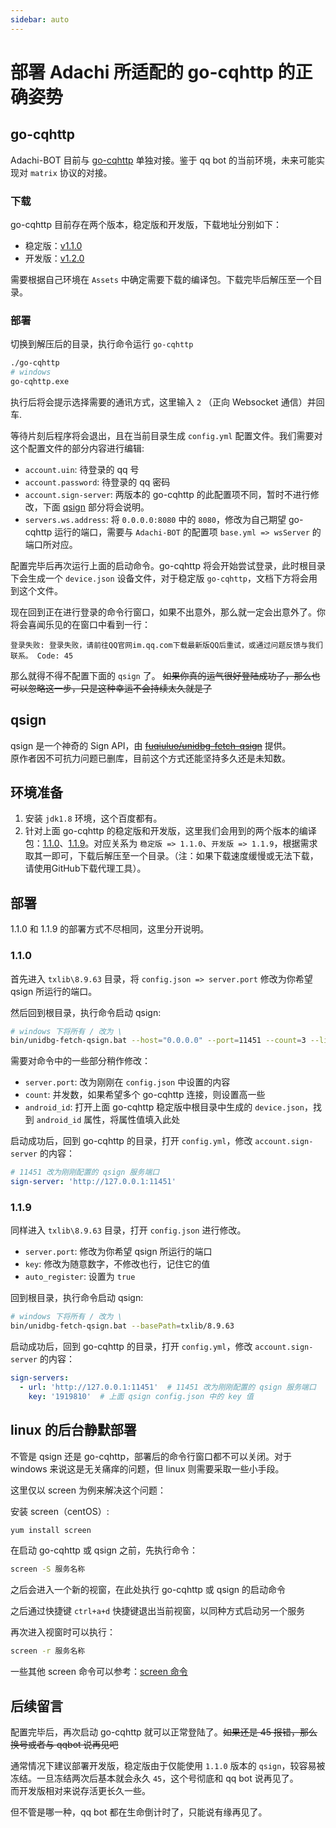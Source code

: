 ```yaml
---
sidebar: auto
---
```


# 部署 Adachi 所适配的 go-cqhttp 的正确姿势

## go-cqhttp

Adachi-BOT 目前与 [go-cqhttp](https://docs.go-cqhttp.org/) 单独对接。鉴于 qq bot 的当前环境，未来可能实现对 `matrix` 协议的对接。

### 下载

go-cqhttp 目前存在两个版本，稳定版和开发版，下载地址分别如下：

- 稳定版：[v1.1.0](https://github.com/Mrs4s/go-cqhttp/releases/tag/v1.1.0)
- 开发版：[v1.2.0](https://github.com/Mrs4s/go-cqhttp/releases/tag/v1.2.0)

需要根据自己环境在 `Assets` 中确定需要下载的编译包。下载完毕后解压至一个目录。

### 部署

切换到解压后的目录，执行命令运行 `go-cqhttp`

```bash
./go-cqhttp
# windows
go-cqhttp.exe
```

执行后将会提示选择需要的通讯方式，这里输入 `2` （正向 Websocket 通信）并回车.

等待片刻后程序将会退出，且在当前目录生成 `config.yml` 配置文件。我们需要对这个配置文件的部分内容进行编辑:

- `account.uin`: 待登录的 qq 号
- `account.password`: 待登录的 qq 密码
- `account.sign-server`: 两版本的 go-cqhttp 的此配置项不同，暂时不进行修改，下面 [qsign](#qsign) 部分将会说明。
- `servers.ws.address`: 将 `0.0.0.0:8080` 中的 `8080`，修改为自己期望 go-cqhttp 运行的端口，需要与 `Adachi-BOT` 的配置项 `base.yml => wsServer` 的端口所对应。

配置完毕后再次运行上面的启动命令。go-cqhttp 将会开始尝试登录，此时根目录下会生成一个 `device.json` 设备文件，对于稳定版 `go-cqhttp`，文档下方将会用到这个文件。

现在回到正在进行登录的命令行窗口，如果不出意外，那么就一定会出意外了。你将会喜闻乐见的在窗口中看到一行：

```text
登录失败: 登录失败，请前往QQ官网im.qq.com下载最新版QQ后重试，或通过问题反馈与我们联系。 Code: 45
```

那么就得不得不配置下面的 `qsign` 了。 ~~如果你真的运气很好登陆成功了，那么也可以忽略这一步，只是这种幸运不会持续太久就是了~~

## qsign

qsign 是一个神奇的 Sign API，由 ~~[fuqiuluo/unidbg-fetch-qsign](https://github.com/fuqiuluo/unidbg-fetch-qsign)~~ 提供。  
原作者因不可抗力问题已删库，目前这个方式还能坚持多久还是未知数。

## 环境准备

1. 安装 `jdk1.8` 环境，这个百度都有。
2. 针对上面 go-cqhttp 的稳定版和开发版，这里我们会用到的两个版本的编译包：[1.1.0](https://github.com/adachi-team/docs/releases/latest/download/1.1.0.zip)、[1.1.9](https://github.com/adachi-team/docs/releases/latest/download/1.1.9.zip)。对应关系为 `稳定版 => 1.1.0`、`开发版 => 1.1.9`，根据需求取其一即可，下载后解压至一个目录。（注：如果下载速度缓慢或无法下载，请使用GitHub下载代理工具）。

## 部署

1.1.0 和 1.1.9 的部署方式不尽相同，这里分开说明。

### 1.1.0

首先进入 `txlib\8.9.63` 目录，将 `config.json => server.port` 修改为你希望 qsign 所运行的端口。

然后回到根目录，执行命令启动 qsign:

```bash
# windows 下将所有 / 改为 \
bin/unidbg-fetch-qsign.bat --host="0.0.0.0" --port=11451 --count=3 --library=txlib/8.9.63 --android_id=45d4fa9c393ed6fb
```

需要对命令中的一些部分稍作修改：

- `server.port`: 改为刚刚在 `config.json` 中设置的内容
- `count`: 并发数，如果希望多个 go-cqhttp 连接，则设置高一些
- `android_id`: 打开上面 go-cqhttp 稳定版中根目录中生成的 `device.json`，找到 `android_id` 属性，将属性值填入此处

启动成功后，回到 go-cqhttp 的目录，打开 `config.yml`，修改 `account.sign-server` 的内容：

```yaml
# 11451 改为刚刚配置的 qsign 服务端口
sign-server: 'http://127.0.0.1:11451'
```

### 1.1.9

同样进入 `txlib\8.9.63` 目录，打开 `config.json` 进行修改。

- `server.port`: 修改为你希望 qsign 所运行的端口
- `key`: 修改为随意数字，不修改也行，记住它的值
- `auto_register`: 设置为 `true`

回到根目录，执行命令启动 qsign:

```bash
# windows 下将所有 / 改为 \
bin/unidbg-fetch-qsign.bat --basePath=txlib/8.9.63
```

启动成功后，回到 go-cqhttp 的目录，打开 `config.yml`，修改 `account.sign-server` 的内容：

```yaml
sign-servers:
  - url: 'http://127.0.0.1:11451'  # 11451 改为刚刚配置的 qsign 服务端口
    key: '1919810'  # 上面 qsign config.json 中的 key 值
```

## linux 的后台静默部署

不管是 qsign 还是 go-cqhttp，部署后的命令行窗口都不可以关闭。对于 windows 来说这是无关痛痒的问题，但 linux 则需要采取一些小手段。

这里仅以 screen 为例来解决这个问题：

安装 screen（centOS）:

```bash
yum install screen
```

在启动 go-cqhttp 或 qsign 之前，先执行命令：

```bash
screen -S 服务名称
```

之后会进入一个新的视窗，在此处执行 go-cqhttp 或 qsign 的启动命令

之后通过快捷键 `ctrl+a+d` 快捷键退出当前视窗，以同种方式启动另一个服务

再次进入视窗时可以执行：

```bash
screen -r 服务名称
```

一些其他 screen 命令可以参考：[screen 命令](https://www.runoob.com/linux/linux-comm-screen.html)

## 后续留言

配置完毕后，再次启动 go-cqhttp 就可以正常登陆了。~~如果还是 45 报错，那么换号或者与 qqbot 说再见吧~~

通常情况下建议部署开发版，稳定版由于仅能使用 `1.1.0` 版本的 `qsign`，较容易被冻结。一旦冻结两次后基本就会永久 `45`，这个号彻底和 qq bot 说再见了。   
而开发版相对来说存活更长久一些。

但不管是哪一种，qq bot 都在生命倒计时了，只能说有缘再见了。
